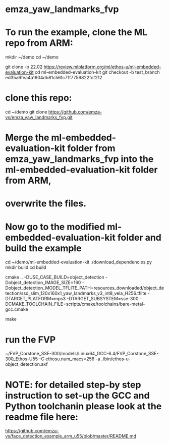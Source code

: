 # emza_yaw_landmarks_fvp

# To run the example, clone the ML repo from ARM:

mkdir ~/demo
cd ~/demo

git clone -b 22.02 https://review.mlplatform.org/ml/ethos-u/ml-embedded-evaluation-kit
cd ml-embedded-evaluation-kit
git checkout -b test_branch ed35a6fea4a1604db81c56fc71f7756822fcf212

# clone this repo:
cd ~/demo
git clone https://github.com/emza-vs/emza_yaw_landmarks_fvp.git

# Merge the ml-embedded-evaluation-kit folder from  emza_yaw_landmarks_fvp into the ml-embedded-evaluation-kit folder from ARM,
# overwrite the files.

# Now go to the modified ml-embedded-evaluation-kit folder and build the example

cd ~/demo/ml-embedded-evaluation-kit
./download_dependencies.py
mkdir build
cd build

cmake .. -DUSE_CASE_BUILD=object_detection -Dobject_detection_IMAGE_SIZE=160 -Dobject_detection_MODEL_TFLITE_PATH=resources_downloaded/object_detection/ssd_slim_120x160x1_yaw_landmarks_v3_int8_vela_H256.tflite -DTARGET_PLATFORM=mps3 -DTARGET_SUBSYSTEM=sse-300  -DCMAKE_TOOLCHAIN_FILE=scripts/cmake/toolchains/bare-metal-gcc.cmake

make

# run the FVP
~/FVP_Corstone_SSE-300/models/Linux64_GCC-6.4/FVP_Corstone_SSE-300_Ethos-U55 -C ethosu.num_macs=256 -a ./bin/ethos-u-object_detection.axf


# NOTE: for detailed step-by step instruction to set-up the GCC and Python toolchanin please look at the readme file here: 

https://github.com/emza-vs/face_detection_example_arm_u55/blob/master/README.md
 



